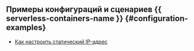 ## Примеры конфигураций и сценариев {{ serverless-containers-name }} {#configuration-examples}

* [Как настроить статический IP-адрес](static-ip-address.md)